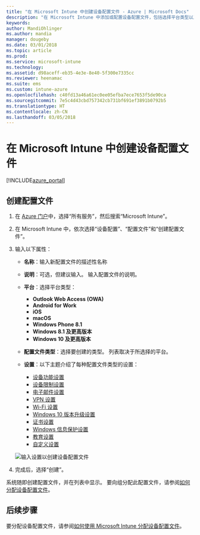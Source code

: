 ```yaml
---
title: "在 Microsoft Intune 中创建设备配置文件 - Azure | Microsoft Docs"
description: "在 Microsoft Intune 中添加或配置设备配置文件，包括选择平台类型以及在 Azure 门户内配置设置"
keywords: 
author: MandiOhlinger
ms.author: mandia
manager: dougeby
ms.date: 03/01/2018
ms.topic: article
ms.prod: 
ms.service: microsoft-intune
ms.technology: 
ms.assetid: d98aceff-eb35-4e3e-8e40-5f300e7335cc
ms.reviewer: heenamac
ms.suite: ems
ms.custom: intune-azure
ms.openlocfilehash: c40fd13a46a61ec0ee05efba7ece7653f5de90ca
ms.sourcegitcommit: 7e5c4d43cbd757342cb731bf691ef3891b0792b5
ms.translationtype: HT
ms.contentlocale: zh-CN
ms.lasthandoff: 03/05/2018
---
```

# <a name="create-a-device-profile-in-microsoft-intune"></a>在 Microsoft Intune 中创建设备配置文件

[!INCLUDE[azure_portal](./includes/azure_portal.md)]

## <a name="create-the-profile"></a>创建配置文件
1. 在 [Azure 门户](https://portal.azure.com)中，选择“所有服务”，然后搜索“Microsoft Intune”。

2. 在 Microsoft Intune 中，依次选择“设备配置”、“配置文件”和“创建配置文件”。

3. 输入以下属性： 

    - **名称**：输入新配置文件的描述性名称
    - **说明**：可选，但建议输入。 输入配置文件的说明。
    - **平台**：选择平台类型：  

        - **Outlook Web Access (OWA)**
        - **Android for Work**
        - **iOS**
        - **macOS**
        - **Windows Phone 8.1**
        - **Windows 8.1 及更高版本**
        - **Windows 10 及更高版本**

    - **配置文件类型**：选择要创建的类型。 列表取决于所选择的平台。
    - **设置**：以下主题介绍了每种配置文件类型的设置：

        -  [设备功能设置](device-features-configure.md)
        -  [设备限制设置](device-restrictions-configure.md)
        -  [电子邮件设置](email-settings-configure.md)
        -  [VPN 设置](vpn-settings-configure.md)
        -  [Wi-Fi 设置](wi-fi-settings-configure.md)
        -  [Windows 10 版本升级设置](edition-upgrade-configure-windows-10.md)
        -  [证书设置](certificates-configure.md)
        -  [Windows 信息保护设置](windows-information-protection-configure.md)
        -  [教育设置](education-settings-configure.md)
        -  [自定义设置](custom-settings-configure.md)

    ![输入设置以创建设备配置文件](./media/create-device-profile.png)

4. 完成后，选择“创建”。 

系统随即创建配置文件，并在列表中显示。 要向组分配此配置文件，请参阅[如何分配设备配置文件](device-profile-assign.md)。


## <a name="next-steps"></a>后续步骤
要分配设备配置文件，请参阅[如何使用 Microsoft Intune 分配设备配置文件](device-profile-assign.md)。